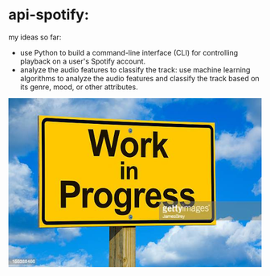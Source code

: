 # api-spotify:

my ideas so far:

 - use Python to build a command-line interface (CLI) for controlling playback on a user's Spotify account. 
 - analyze the audio features to classify the track: use machine learning algorithms to analyze the audio features and classify the track based on its genre, mood, or other attributes.

![My Image](imgs/wip.jpg)

